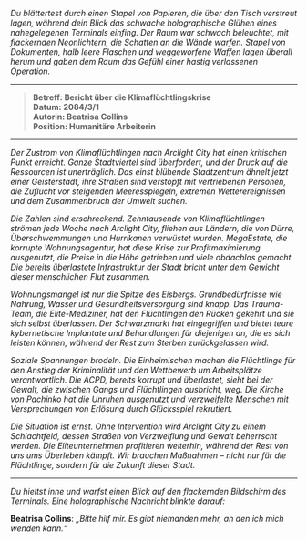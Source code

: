 _Du blättertest durch einen Stapel von Papieren, die über den Tisch verstreut lagen, während dein Blick das schwache holographische Glühen eines nahegelegenen Terminals einfing. Der Raum war schwach beleuchtet, mit flackernden Neonlichtern, die Schatten an die Wände warfen. Stapel von Dokumenten, halb leere Flaschen und weggeworfene Waffen lagen überall herum und gaben dem Raum das Gefühl einer hastig verlassenen Operation._

---

> **Betreff: Bericht über die Klimaflüchtlingskrise**  
> **Datum: 2084/3/1**  
> **Autorin: Beatrisa Collins**  
> **Position: Humanitäre Arbeiterin**

---

_Der Zustrom von Klimaflüchtlingen nach Arclight City hat einen kritischen Punkt erreicht. Ganze Stadtviertel sind überfordert, und der Druck auf die Ressourcen ist unerträglich. Das einst blühende Stadtzentrum ähnelt jetzt einer Geisterstadt, ihre Straßen sind verstopft mit vertriebenen Personen, die Zuflucht vor steigenden Meeresspiegeln, extremen Wetterereignissen und dem Zusammenbruch der Umwelt suchen._

_Die Zahlen sind erschreckend. Zehntausende von Klimaflüchtlingen strömen jede Woche nach Arclight City, fliehen aus Ländern, die von Dürre, Überschwemmungen und Hurrikanen verwüstet wurden. MegaEstate, die korrupte Wohnungsagentur, hat diese Krise zur Profitmaximierung ausgenutzt, die Preise in die Höhe getrieben und viele obdachlos gemacht. Die bereits überlastete Infrastruktur der Stadt bricht unter dem Gewicht dieser menschlichen Flut zusammen._

_Wohnungsmangel ist nur die Spitze des Eisbergs. Grundbedürfnisse wie Nahrung, Wasser und Gesundheitsversorgung sind knapp. Das Trauma-Team, die Elite-Mediziner, hat den Flüchtlingen den Rücken gekehrt und sie sich selbst überlassen. Der Schwarzmarkt hat eingegriffen und bietet teure kybernetische Implantate und Behandlungen für diejenigen an, die es sich leisten können, während der Rest zum Sterben zurückgelassen wird._

_Soziale Spannungen brodeln. Die Einheimischen machen die Flüchtlinge für den Anstieg der Kriminalität und den Wettbewerb um Arbeitsplätze verantwortlich. Die ACPD, bereits korrupt und überlastet, sieht bei der Gewalt, die zwischen Gangs und Flüchtlingen ausbricht, weg. Die Kirche von Pachinko hat die Unruhen ausgenutzt und verzweifelte Menschen mit Versprechungen von Erlösung durch Glücksspiel rekrutiert._

_Die Situation ist ernst. Ohne Intervention wird Arclight City zu einem Schlachtfeld, dessen Straßen von Verzweiflung und Gewalt beherrscht werden. Die Eliteunternehmen profitieren weiterhin, während der Rest von uns ums Überleben kämpft. Wir brauchen Maßnahmen – nicht nur für die Flüchtlinge, sondern für die Zukunft dieser Stadt._

---

_Du hieltst inne und warfst einen Blick auf den flackernden Bildschirm des Terminals. Eine holographische Nachricht blinkte darauf:_

**Beatrisa Collins**: _„Bitte hilf mir. Es gibt niemanden mehr, an den ich mich wenden kann.“_
